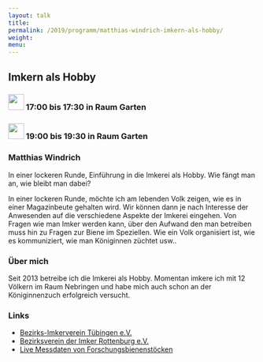 ```yaml
---
layout: talk
title:
permalink: /2019/programm/matthias-windrich-imkern-als-hobby/
weight:
menu:
---
```

## Imkern als Hobby

### <img height = "32" src="../../../images/talk.svg"> 17:00 bis 17:30 in Raum Garten

### <img height = "32" src="../../../images/talk.svg"> 19:00 bis 19:30 in Raum Garten

### Matthias Windrich

In einer lockeren Runde, Einführung in die Imkerei als Hobby. Wie fängt man an, wie bleibt man dabei?

In einer lockeren Runde, möchte ich am lebenden Volk zeigen, wie es in einer Magazinbeute gehalten wird. Wir können dann je nach Interesse der Anwesenden auf die verschiedene Aspekte der Imkerei eingehen. Von Fragen wie man Imker werden kann, über den Aufwand den man betreiben muss hin zu Fragen zur Biene im Speziellen. Wie ein Volk organisiert ist, wie es kommuniziert, wie man Königinnen züchtet usw..

### Über mich

Seit 2013 betreibe ich die Imkerei als Hobby. Momentan imkere ich mit 12 Völkern im Raum Nebringen und habe mich auch schon an der Königinnenzuch erfolgreich versucht.

### Links

- <a href="https://www.imkerverein-tuebingen.de" target="_blank">Bezirks-Imkerverein Tübingen e.V.</a>
- <a href="http://www.imkerverein-rottenburg.de" target="_blank">Bezirksverein der Imker Rottenburg e.V.</a>
- <a href="https://www.hobos.de" target="_blank">Live Messdaten von Forschungsbienenstöcken</a>